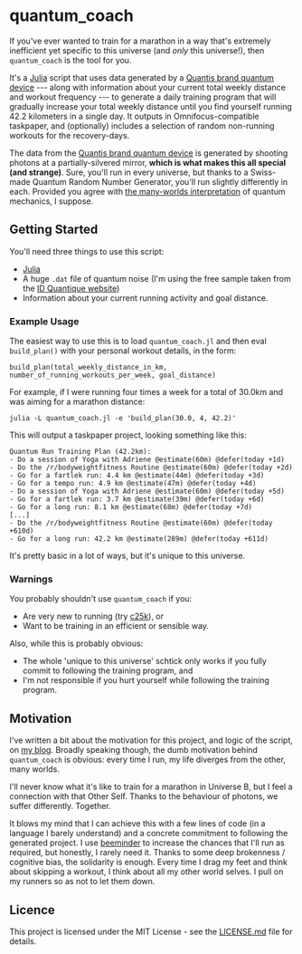 # quantum_coach

If you've ever wanted to train for a marathon in a way that's extremely inefficient yet specific to this universe (and *only* this universe!), then `quantum_coach` is the tool for you.

It's a [Julia](https://julialang.org/) script that uses data generated by a [Quantis brand quantum device](https://www.idquantique.com/resource-library/random-number-generation/) --- along with information about your current total weekly distance and workout frequency --- to generate a daily training program that will gradually increase your total weekly distance until you find yourself running 42.2 kilometers in a single day. It outputs in Omnifocus-compatible taskpaper, and (optionally) includes a selection of random non-running workouts for the recovery-days.

The data from the [Quantis brand quantum device](https://www.idquantique.com/resource-library/random-number-generation/) is generated by shooting photons at a partially-silvered mirror, **which is what makes this all special (and strange)**. Sure, you'll run in every universe, but thanks to a Swiss-made Quantum Random Number Generator, you'll run slightly differently in each. Provided you agree with [the many-worlds interpretation](https://en.m.wikipedia.org/wiki/Many-worlds_interpretation) of quantum mechanics, I suppose.

## Getting Started
You'll need three things to use this script:
- [Julia](https://julialang.org/)
- A huge `.dat` file of quantum noise (I'm using the free sample taken from the [ID Quantique website](https://www.idquantique.com/resource-library/random-number-generation/))
- Information about your current running activity and goal distance.

### Example Usage
The easiest way to use this is to load `quantum_coach.jl` and then eval `build_plan()` with your personal workout details, in the form:

```
build_plan(total_weekly_distance_in_km, number_of_running_workouts_per_week, goal_distance)
```

For example, if I were running four times a week for a total of 30.0km and was aiming for a marathon distance:

```
julia -L quantum_coach.jl -e 'build_plan(30.0, 4, 42.2)'
```

This will output a taskpaper project, looking something like this:

```
Quantum Run Training Plan (42.2km):
- Do a session of Yoga with Adriene @estimate(60m) @defer(today +1d)
- Do the /r/bodyweightfitness Routine @estimate(60m) @defer(today +2d)
- Go for a fartlek run: 4.4 km @estimate(44m) @defer(today +3d)
- Go for a tempo run: 4.9 km @estimate(47m) @defer(today +4d)
- Do a session of Yoga with Adriene @estimate(60m) @defer(today +5d)
- Go for a fartlek run: 3.7 km @estimate(39m) @defer(today +6d)
- Go for a long run: 8.1 km @estimate(68m) @defer(today +7d)
[...]
- Do the /r/bodyweightfitness Routine @estimate(60m) @defer(today +610d)
- Go for a long run: 42.2 km @estimate(289m) @defer(today +611d)
```

It's pretty basic in a lot of ways, but it's unique to this universe.

### Warnings
You probably shouldn't use `quantum_coach` if you:
- Are very new to running (try [c25k](http://www.c25k.com/)), or
- Want to be training in an efficient or sensible way.

Also, while this is probably obvious:
- The whole 'unique to this universe' schtick only works if you fully commit to following the training program, and
- I'm not responsible if you hurt yourself while following the training program.

## Motivation
I've written a bit about the motivation for this project, and logic of the script, on [my blog](https://zgcuth.me/quantum-run). Broadly speaking though, the dumb motivation behind `quantum_coach` is obvious: every time I run, my life diverges from the other, many worlds.

I'll never know what it's like to train for a marathon in Universe B, but I feel a connection with that Other Self. Thanks to the behaviour of photons, we suffer differently. Together.

It blows my mind that I can achieve this with a few lines of code (in a language I barely understand) and a concrete commitment to following the generated project. I use [beeminder](https://www.beeminder.com/) to increase the chances that I'll run as required, but honestly, I rarely need it. Thanks to some deep brokenness / cognitive bias, the solidarity is enough. Every time I drag my feet and think about skipping a workout, I think about all my other world selves. I pull on my runners so as not to let them down.

## Licence
This project is licensed under the MIT License - see the [LICENSE.md](LICENSE.md) file for details.